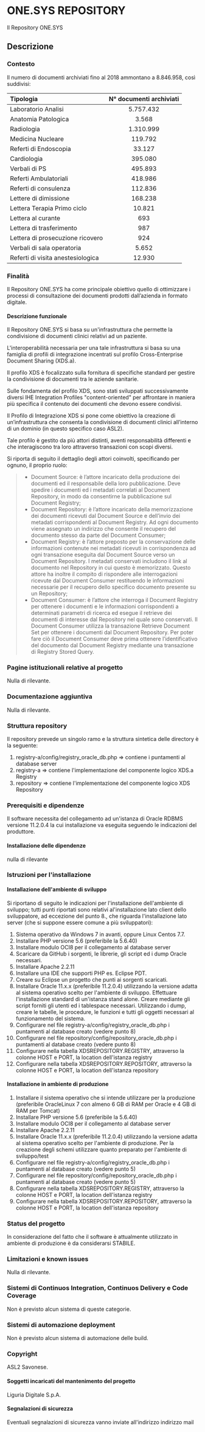 # ONE.SYS REPOSITORY

Il Repository ONE.SYS 

## Descrizione



### Contesto

Il numero di documenti archiviati fino al 2018 ammontano a 8.846.958, così suddivisi:

|Tipologia                        |N° documenti archiviati               |
|:--------------------------------|:------------------------------------:|
|Laboratorio Analisi              |5.757.432                             |
|Anatomia Patologica              |3.568                                 |
|Radiologia                       |1.310.999                             |
|Medicina Nucleare                |119.792                               |
|Referti di Endoscopia            |33.127                                |
|Cardiologia                      |395.080                               |
|Verbali di PS                    |495.893                               |
|Referti Ambulatoriali            |418.986                               |
|Referti di consulenza            |112.836                               |
|Lettere di dimissione            |168.238                               |
|Lettera Terapia Primo ciclo      |10.821                                |
|Lettera al curante               |693                                   |
|Lettera di trasferimento         |987                                   |
|Lettera di prosecuzione ricovero |924                                   |
|Verbali di sala operatoria       |5.652                                 |
|Referti di visita anestesiologica|12.930                                |

### Finalità

Il Repository ONE.SYS ha come principale obiettivo quello di ottimizzare i processi di consultazione dei documenti prodotti dall’azienda in formato digitale. 

#### Descrizione funzionale

Il Repository ONE.SYS si basa su un'infrastruttura che permette la condivisione di documenti clinici relativi ad un paziente. 
>
L'interoperabilità necessaria per una tale infrastruttura si basa su una famiglia di profili di integrazione incentrati sul profilo Cross-Enterprise Document Sharing (XDS.a).
>
Il profilo XDS è focalizzato sulla fornitura di specifiche standard per gestire la condivisione di documenti tra le aziende sanitarie. 
>
Sulle fondamenta del profilo XDS, sono stati sviluppati successivamente diversi IHE Integration Profiles "content-oriented" per affrontare in maniera più specifica il contenuto dei documenti che devono essere condivisi.
>
Il Profilo di Integrazione XDS si pone come obiettivo la creazione di un’infrastruttura che consenta la condivisione di documenti clinici all’interno di un dominio (in questo specifico caso ASL2). 
>
Tale profilo è gestito da più attori distinti, aventi responsabilità differenti e che interagiscono tra loro attraverso transazioni con scopi diversi.  
>
Si riporta di seguito il dettaglio degli attori coinvolti, specificando per ognuno, il proprio ruolo:
> - Document Source: è l’attore incaricato della produzione dei documenti ed il responsabile della loro pubblicazione. Deve spedire i documenti ed i metadati correlati al Document Repository, in modo da consentirne la pubblicazione sul Document Registry;
> - Document Repository: è l’attore incaricato della memorizzazione dei documenti ricevuti dal Document Source e dell’invio dei metadati corrispondenti al Document Registry. Ad ogni documento viene assegnato un indirizzo che consente il recupero del documento stesso da parte del Document Consumer;
> - Document Registry: è l’attore preposto per la conservazione delle informazioni contenute nei metadati ricevuti in corrispondenza ad ogni transazione eseguita dal Document Source verso un Document Repository. I metadati conservati includono il link al documento nel Repository in cui questo è memorizzato. Questo attore ha inoltre il compito di rispondere alle interrogazioni ricevute dal Document Consumer restituendo le informazioni necessarie per il recupero dello specifico documento presente su un Repository;
> - Document Consumer: è l’attore che interroga il Document Registry per ottenere i documenti e le informazioni corrispondenti a determinati parametri di ricerca ed esegue il retrieve dei documenti di interesse dal Repository nel quale sono conservati. Il Document Consumer utilizza la transazione Retrieve Document Set per ottenere i documenti dal Document Repository. Per poter fare ciò il Document Consumer deve prima ottenere l’identificativo del documento dal Document Registry mediante una transazione di Registry Stored Query.

### Pagine istituzionali relative al progetto

Nulla di rilevante.

### Documentazione aggiuntiva

Nulla di rilevante.

### Struttura repository

Il repository prevede un singolo ramo e la struttura sintetica delle directory è la seguente:

1. registry-a/config/registry_oracle_db.php => contiene i puntamenti al database server
2. registry-a => contiene l'implementazione del componente logico XDS.a Registry
3. repository => contiene l'implementazione del componente logico XDS Repository

### Prerequisiti e dipendenze

Il software necessita del collegamento ad un'istanza di Oracle RDBMS versione 11.2.0.4 la cui installazione va eseguita seguendo le indicazioni del produttore.

#### Installazione delle dipendenze

nulla di rilevante

### Istruzioni per l'installazione

#### Installazione dell'ambiente di sviluppo 

Si riportano di seguito le indicazioni per l'installazione dell'ambiente di sviluppo; tutti punti riportati sono relativi al'installazione lato client dello sviluppatore, ad eccezione del punto 8., che riguarda l'installazione lato server (che si suppone essere comune a più sviluppatori):

1. Sistema operativo da Windows 7 in avanti, oppure Linux Centos 7.7.
2. Installare PHP versione 5.6 (preferibile la 5.6.40)
3. Installare modulo OCI8 per il collegamento al database server
4. Scaricare da GitHub i sorgenti, le librerie, gli script ed i dump Oracle necessari.
5. Installare Apache 2.2.11
6. Installare una IDE che supporti PHP es. Eclipse PDT.
7. Creare su Eclipse un progetto che punti ai sorgenti scaricati.
8. Installare Oracle 11.x.x (preferibile 11.2.0.4) utilizzando la versione adatta al sistema operativo scelto per l'ambiente di sviluppo. Effettuare l'installazione standard di un'istanza stand alone. Creare mediante gli script forniti gli utenti ed i tablespace necessari. Utilizzando i dump, creare le tabelle, le procedure, le funzioni e tutti gli oggetti necessari al funzionamento del sistema.
9. Configurare nel file registry-a/config/registry_oracle_db.php i puntamenti al database creato (vedere punto 8)
10. Configurare nel file repository/config/repository_oracle_db.php i puntamenti al database creato (vedere punto 8)
11. Configurare nella tabella XDSREPOSITORY.REGISTRY, attraverso la colonne HOST e PORT, la location dell'istanza registry 
12. Configurare nella tabella XDSREPOSITORY.REPOSITORY, attraverso la colonne HOST e PORT, la location dell'istanza repository

#### Installazione in ambiente di produzione

1. Installare il sistema operativo che si intende utilizzare per la produzione (preferibile OracleLinux 7 con almeno 6 GB di RAM per Oracle e 4 GB di RAM per Tomcat)
2. Installare PHP versione 5.6 (preferibile la 5.6.40)
3. Installare modulo OCI8 per il collegamento al database server
4. Installare Apache 2.2.11
5. Installare Oracle 11.x.x (preferibile 11.2.0.4) utilizzando la versione adatta al sistema operativo scelto per l'ambiente di produzione. Per la creazione degli schemi utilizzare quanto preparato per l'ambiente di sviluppo/test
6. Configurare nel file registry-a/config/registry_oracle_db.php i puntamenti al database creato (vedere punto 5)
7. Configurare nel file repository/config/repository_oracle_db.php i puntamenti al database creato (vedere punto 5)
8. Configurare nella tabella XDSREPOSITORY.REGISTRY, attraverso la colonne HOST e PORT, la location dell'istanza registry 
9. Configurare nella tabella XDSREPOSITORY.REPOSITORY, attraverso la colonne HOST e PORT, la location dell'istanza repository

### Status del progetto

In considerazione del fatto che il software è attualmente utilizzato in ambiente di produzione è da considerarsi STABILE.

### Limitazioni e known issues

Nulla di rilevante.

### Sistemi di Continuos Integration, Continuos Delivery e Code Coverage

Non è previsto alcun sistema di queste categorie.

### Sistemi di automazione deployment

Non è previsto alcun sistema di automazione delle build.

### Copyright

ASL2 Savonese.

#### Soggetti incaricati del mantenimento del progetto

Liguria Digitale S.p.A.

#### Segnalazioni di sicurezza

Eventuali segnalazioni di sicurezza vanno inviate all'indirizzo indirizzo mail
